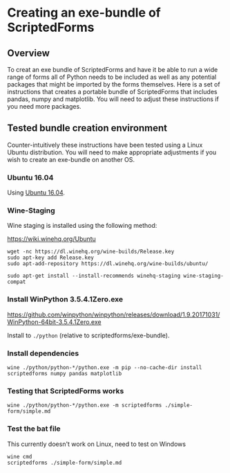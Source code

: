 # Creating an exe-bundle of ScriptedForms

## Overview

To creat an exe bundle of ScriptedForms and have it be able to run a wide range
of forms all of Python needs to be included as well as any potential packages
that might be imported by the forms themselves. Here is a set of instructions
that creates a portable bundle of ScriptedForms that includes pandas, numpy and
matplotlib. You will need to adjust these instructions if you need more
packages.

## Tested bundle creation environment

Counter-intuitively these instructions have been tested using a Linux Ubuntu
distribution. You will need to make appropriate adjustments if you wish to
create an exe-bundle on another OS.

### Ubuntu 16.04

Using [Ubuntu 16.04](http://releases.ubuntu.com/16.04.4/ubuntu-16.04.4-desktop-amd64.iso).

### Wine-Staging

Wine staging is installed using the following method:

<https://wiki.winehq.org/Ubuntu>

    wget -nc https://dl.winehq.org/wine-builds/Release.key
    sudo apt-key add Release.key
    sudo apt-add-repository https://dl.winehq.org/wine-builds/ubuntu/

    sudo apt-get install --install-recommends winehq-staging wine-staging-compat

### Install WinPython 3.5.4.1Zero.exe

<https://github.com/winpython/winpython/releases/download/1.9.20171031/WinPython-64bit-3.5.4.1Zero.exe>

Install to `./python` (relative to scriptedforms/exe-bundle).

### Install dependencies

    wine ./python/python-*/python.exe -m pip --no-cache-dir install scriptedforms numpy pandas matplotlib

### Testing that ScriptedForms works

    wine ./python/python-*/python.exe -m scriptedforms ./simple-form/simple.md

### Test the bat file

This currently doesn't work on Linux, need to test on Windows

    wine cmd
    scriptedforms ./simple-form/simple.md
